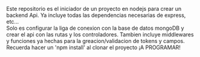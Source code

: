 Este repositorio es el iniciador de un proyecto en nodejs para crear un backend Api.
Ya incluye todas las dependencias necesarias de express, etc...   
Solo es configurar la liga de conexion con la base de datos mongoDB y crear el api con las rutas y los controladores.
Tambien incluye middlewares y funciones ya hechas para la greacion/validacion de tokens y campos. 
Recuerda hacer un 'npm install' al clonar el proyecto
¡A PROGRAMAR!
